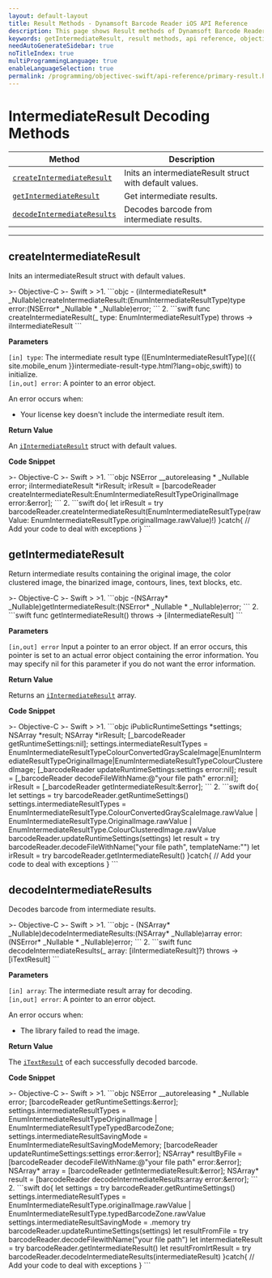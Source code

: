 ```yaml
---
layout: default-layout
title: Result Methods - Dynamsoft Barcode Reader iOS API Reference
description: This page shows Result methods of Dynamsoft Barcode Reader for iOS SDK.
keywords: getIntermediateResult, result methods, api reference, objective-c, oc, swift
needAutoGenerateSidebar: true
noTitleIndex: true
multiProgrammingLanguage: true
enableLanguageSelection: true
permalink: /programming/objectivec-swift/api-reference/primary-result.html
---
```


# IntermediateResult Decoding Methods

  | Method               | Description |
  |----------------------|-------------|
  | [`createIntermediateResult`](#createintermediateresult) | Inits an intermediateResult struct with default values. |
  | [`getIntermediateResult`](#getintermediateresult) | Get intermediate results. |
  | [`decodeIntermediateResults`](#decodeintermediateresults) | Decodes barcode from intermediate results. |

  ---

## createIntermediateResult

Inits an intermediateResult struct with default values.

<div class="sample-code-prefix"></div>
>- Objective-C
>- Swift
>
>1. 
```objc
- (iIntermediateResult* _Nullable)createIntermediateResult:(EnumIntermediateResultType)type
                                                     error:(NSError* _Nullable * _Nullable)error;
```
2. 
```swift
func createIntermediateResult(_ type: EnumIntermediateResultType) throws -> iIntermediateResult
```

**Parameters**

`[in] type`: The intermediate result type ([EnumIntermediateResultType]({{ site.mobile_enum }}intermediate-result-type.html?lang=objc,swift)) to initialize.  
`[in,out] error`: A pointer to an error object.

An error occurs when:

- Your license key doesn't include the intermediate result item.

**Return Value**

An [`iIntermediateResult`](auxiliary-iIntermediateResult.md) struct with default values.

**Code Snippet**

<div class="sample-code-prefix"></div>
>- Objective-C
>- Swift
>
>1. 
```objc
NSError __autoreleasing * _Nullable error;
iIntermediateResult *irResult;
irResult = [barcodeReader createIntermediateResult:EnumIntermediateResultTypeOriginalImage error:&error];
```
2. 
```swift
do{
   let irResult = try barcodeReader.createIntermediateResult(EnumIntermediateResultType(rawValue: EnumIntermediateResultType.originalImage.rawValue)!)
}catch{
   // Add your code to deal with exceptions
}
```

## getIntermediateResult

Return intermediate results containing the original image, the color clustered image, the binarized image, contours, lines, text blocks, etc.

<div class="sample-code-prefix"></div>
>- Objective-C
>- Swift
>
>1. 
```objc
-(NSArray<iIntermediateResult*>* _Nullable)getIntermediateResult:(NSError* _Nullable *  _Nullable)error;
```
2. 
```swift
func getIntermediateResult() throws -> [iIntermediateResult]
```

**Parameters**

`[in,out] error` Input a pointer to an error object. If an error occurs, this pointer is set to an actual error object containing the error information. You may specify nil for this parameter if you do not want the error information.

**Return Value**

Returns an [`iIntermediateResult`](auxiliary-iIntermediateResult.md) array.

**Code Snippet**

<div class="sample-code-prefix"></div>
>- Objective-C
>- Swift
>
>1. 
```objc
iPublicRuntimeSettings *settings;
NSArray<iTextResult *> *result;
NSArray<iIntermediateResult *> *irResult;
[_barcodeReader getRuntimeSettings:nil];
settings.intermediateResultTypes = EnumIntermediateResultTypeColourConvertedGrayScaleImage|EnumIntermediateResultTypeOriginalImage|EnumIntermediateResultTypeColourClusteredImage;
[_barcodeReader updateRuntimeSettings:settings error:nil];
result = [_barcodeReader decodeFileWithName:@"your file path" error:nil];
irResult = [_barcodeReader getIntermediateResult:&error];
```
2. 
```swift
do{
   let settings = try barcodeReader.getRuntimeSettings()
   settings.intermediateResultTypes = EnumIntermediateResultType.ColourConvertedGrayScaleImage.rawValue | EnumIntermediateResultType.OriginalImage.rawValue | EnumIntermediateResultType.ColourClusteredImage.rawValue
   barcodeReader.updateRuntimeSettings(settings)
   let result = try barcodeReader.decodeFileWithName("your file path", templateName:"")
   let irResult = try barcodeReader.getIntermediateResult()
}catch{
   // Add your code to deal with exceptions
}
```

## decodeIntermediateResults

Decodes barcode from intermediate results.

<div class="sample-code-prefix"></div>
>- Objective-C
>- Swift
>
>1. 
```objc
- (NSArray<iTextResult*>* _Nullable)decodeIntermediateResults:(NSArray<iIntermediateResult*>* _Nullable)array
                                                        error:(NSError* _Nullable * _Nullable)error;
```
2. 
```swift
func decodeIntermediateResults(_ array: [iIntermediateResult]?) throws -> [iTextResult]
```

**Parameters**

`[in] array`: The intermediate result array for decoding.  
`[in,out] error`: A pointer to an error object.

An error occurs when:

- The library failed to read the image.

**Return Value**

The [`iTextResult`](auxiliary-iTextResult.md) of each successfully decoded barcode.

**Code Snippet**

<div class="sample-code-prefix"></div>
>- Objective-C
>- Swift
>
>1. 
```objc
NSError __autoreleasing * _Nullable error;
[barcodeReader getRuntimeSettings:&error];
settings.intermediateResultTypes = EnumIntermediateResultTypeOriginalImage | EnumIntermediateResultTypeTypedBarcodeZone;
settings.intermediateResultSavingMode = EnumIntermediateResultSavingModeMemory;
[barcodeReader updateRuntimeSettings:settings error:&error];
NSArray<iTextResult*>* resultByFile = [barcodeReader decodeFileWithName:@"your file path" error:&error];
NSArray<iIntermediateResult*>* array = [barcodeReader getIntermediateResult:&error];
NSArray<iTextResult*>* result = [barcodeReader decodeIntermediateResults:array error:&error];
```
2. 
```swift
do{
   let settings = try barcodeReader.getRuntimeSettings()
   settings.intermediateResultTypes = EnumIntermediateResultType.originalImage.rawValue | EnumIntermediateResultType.typedBarcodeZone.rawValue
   settings.intermediateResultSavingMode = .memory
   try barcodeReader.updateRuntimeSettings(settings)
   let resultFromFile = try barcodeReader.decodeFilewithName("your file path")
   let intermediateResult = try barcodeReader.getIntermediateResult()
   let resultFromIrtResult = try barcodeReader.decodeIntermediateResults(intermediateResult)
}catch{
   // Add your code to deal with exceptions
}
```
